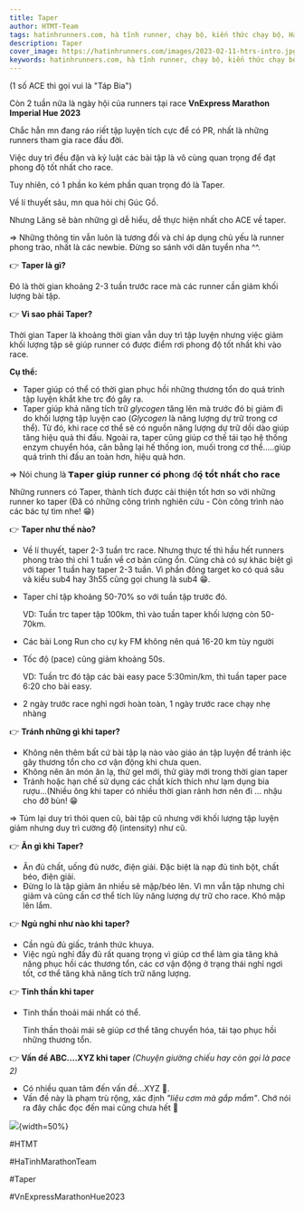 ```yaml
---
title: Taper
author: HTMT-Team
tags: hatinhrunners.com, hà tĩnh runner, chạy bộ, kiến thức chạy bộ, HaTinhMarathonTeam, taper, VnExpressMarathonHue2023
description: Taper
cover_image: https://hatinhrunners.com/images/2023-02-11-htrs-intro.jpg
keywords: hatinhrunners.com, hà tĩnh runner, chạy bộ, kiến thức chạy bộ, taper, VnExpressMarathonHue2023
---
```


(1 số ACE thì gọi vui là "Táp Bia")

Còn 2 tuần nữa là ngày hội của runners tại race **VnExpress Marathon Imperial Hue 2023**

Chắc hẳn mn đang ráo riết tập luyện tích cực để có PR, nhất là những runners tham gia race đầu đời.

Việc duy trì đều đặn và kỷ luật các bài tập là vô cùng quan trọng để đạt phong độ tốt nhất cho race.

Tuy nhiên, có 1 phần ko kém phần quan trọng đó là Taper.

Về lí thuyết sâu, mn qua hỏi chị Gúc Gồ.

Nhưng Lãng sẽ bàn những gì dễ hiểu, dễ thực hiện nhất cho ACE về taper.

=> Những thông tin vẫn luôn là tương đối và chỉ áp dụng chủ yếu là
runner phong trào, nhất là các newbie. Đừng so sánh với dân tuyển nha ^^.

👉 **Taper là gì?**

Đó là thời gian khoảng 2-3 tuần trước race mà các runner cần giảm khối
lượng bài tập.

👉 **Vì sao phải Taper?**

Thời gian Taper là khoảng thời gian vẫn duy trì tập luyện nhưng việc
giảm khối lượng tập sẽ giúp runner có được điểm rơi phong độ tốt nhất
khi vào race.

**Cụ thể:**

- Taper giúp có thể có thời gian phục hồi những thương tổn do quá trình
tập luyện khắt khe trc đó gây ra.
- Taper giúp khả năng tích trữ *glycogen* tăng lên mà trước đó bị giảm đi
do khối lượng tập luyện cao (*Glycogen* là năng lượng dự trữ trong cơ
thể). Từ đó, khi race cơ thể sẽ có nguồn năng lượng dự trữ dồi dào giúp
tăng hiệu quả thi đấu. Ngoài ra, taper cũng giúp cơ thế tái tạo hệ thống
enzym chuyển hóa, cân bằng lại hế thống ion, muối trong cơ thể.....giúp
quá trình thi đấu an toàn hơn, hiệu quả hơn.

=> Nói chung là 𝗧𝗮𝗽𝗲𝗿 𝗴𝗶𝘂́𝗽 𝗿𝘂𝗻𝗻𝗲𝗿 𝗰𝗼́ 𝗽𝗵o𝗻𝗴 đ𝗼̣̂ 𝘁𝗼̂́𝘁 𝗻𝗵𝗮̂́𝘁 𝗰𝗵𝗼 𝗿𝗮𝗰𝗲

Những runners có Taper, thành tích được cải thiện tốt hơn so với những runner ko
taper (Đã có những công trình nghiên cứu - Còn công trình nào các bác tự
tìm nhe! 😁)

👉 **Taper như thế nào?**

- Về lí thuyết, taper 2-3 tuần trc race. Nhưng thực tế thì hầu hết
runners phong trào thì chỉ 1 tuần về cơ bản cũng ổn. Cũng chả có sự khác
biệt gì với taper 1 tuần hay taper 2-3 tuần. Vì phần đông target ko có
quá sâu và kiểu sub4 hay 3h55 cũng gọi chung là sub4 😁.
- Taper chỉ tập khoảng 50-70% so với tuần tập trước đó.

    VD: Tuần trc taper tập 100km, thì vào tuần taper khối lượng còn 50-70km.

- Các bài Long Run cho cự ky FM không nên quá 16-20 km tùy người
- Tốc độ (pace) cũng giảm khoảng 50s.

    VD: Tuần trc đó tập các bài easy pace 5:30min/km, thì tuần taper pace 6:20 cho bài easy.

- 2 ngày trước race nghỉ ngơi hoàn toàn, 1 ngày trước race chạy nhẹ nhàng

👉 **Tránh những gì khi taper?**

- Không nên thêm bất cứ bài tập lạ nào vào giáo án tập luyện để tránh
iệc gây thương tổn cho cơ vận động khi chưa quen.
- Không nên ăn món ăn lạ, thử gel mới, thử giày mới trong thời gian taper
- Tránh hoặc hạn chế sử dụng các chất kích thích như lạm dụng bia
rượu...(Nhiều ông khi taper có nhiều thời gian rảnh hơn nên đi ... nhậu
cho đỡ bùn! 😁

=> Túm lại duy trì thói quen cũ, bài tập cũ nhưng với khối lượng tập
luyện giảm nhưng duy trì cường độ (intensity) như cũ.

👉 **Ăn gì khi Taper?**

- Ăn đủ chất, uống đủ nước, điện giải. Đặc biệt là nạp đủ tinh bột,
chất béo, điện giải.
- Đừng lo là tập giảm ăn nhiều sẽ mập/béo lên. Vì mn vẫn tập nhưng chỉ
giảm và cũng cần cơ thể tích lũy năng lượng dự trữ cho race. Khó mập lên
lắm.

👉 **Ngủ nghỉ như nào khi taper?**

- Cần ngủ đủ giấc, tránh thức khuya.
- Việc ngủ nghỉ đầy đủ rất quang trọng vì giúp cơ thể làm gia tăng khả năng phục hồi các thương tổn, các cơ vận động ở trạng thái nghỉ ngơi tốt, cơ thể tăng khả năng tích trữ năng lượng.

👉 **Tinh thần khi taper**

- Tinh thần thoải mái nhất có thể.

    Tinh thần thoải mái sẽ giúp cơ thể tăng chuyển hóa, tái tạo phục hồi những thương tổn.

👉 **Vấn đề ABC....XYZ khi taper**
*(Chuyện giường chiếu hay còn gọi là pace 2)*

- Có nhiều quan tâm đến vấn đề...XYZ 🤣.
- Vấn đề này là phạm trù rộng, xác định *"liệu cơm mà gắp mắm"*. Chớ nói ra đây chắc đọc đến mai cũng chưa hết 🤣

![](https://scontent.fhan4-1.fna.fbcdn.net/v/t39.30808-6/338409954_259726186389844_6818136288327632735_n.jpg?stp=cp6_dst-jpg_p1080x2048&_nc_cat=105&ccb=1-7&_nc_sid=5cd70e&_nc_ohc=hz7hltjPqSEAX-zph53&_nc_ht=scontent.fhan4-1.fna&oh=00_AfBDwSAKDkrrNqImLqkaDLdlXroMBMtvJHmON4VhDVdhPQ&oe=642E1E0A){width=50%}

#HTMT

#HaTinhMarathonTeam

#Taper

#VnExpressMarathonHue2023

